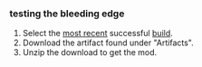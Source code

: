 ### testing the bleeding edge
1. Select the [most recent](.github/action.png) successful [build](https://github.com/BrassAmber-Mods/soulbound-armory/actions).
2. Download the artifact found under "Artifacts".
3. Unzip the download to get the mod.
